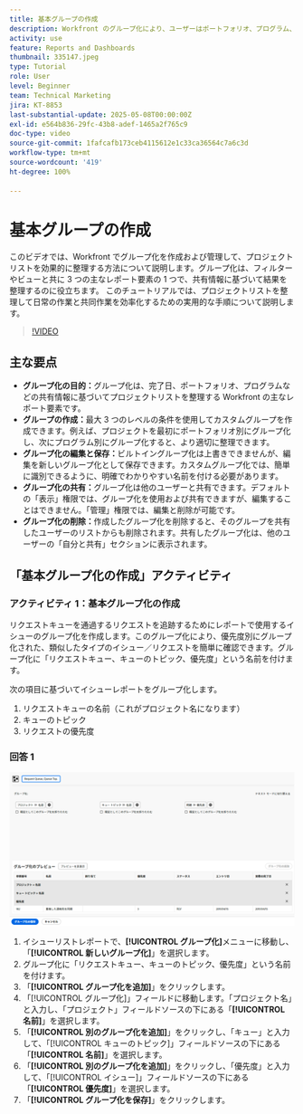 ```yaml
---
title: 基本グループの作成
description: Workfront のグループ化により、ユーザーはポートフォリオ、プログラム、完了日などの項目に基づいてリストを分類でき、効率的な共同作業のためのカスタマイズ可能な共有および管理オプションを使用してプロジェクトの整理が改善されます。
activity: use
feature: Reports and Dashboards
thumbnail: 335147.jpeg
type: Tutorial
role: User
level: Beginner
team: Technical Marketing
jira: KT-8853
last-substantial-update: 2025-05-08T00:00:00Z
exl-id: e564b836-29fc-43b8-adef-1465a2f765c9
doc-type: video
source-git-commit: 1fafcafb173ceb4115612e1c33ca36564c7a6c3d
workflow-type: tm+mt
source-wordcount: '419'
ht-degree: 100%

---
```


# 基本グループの作成

このビデオでは、Workfront でグループ化を作成および管理して、プロジェクトリストを効果的に整理する方法について説明します。グループ化は、フィルターやビューと共に 3 つの主なレポート要素の 1 つで、共有情報に基づいて結果を整理するのに役立ちます。
このチュートリアルでは、プロジェクトリストを整理して日常の作業と共同作業を効率化するための実用的な手順について説明します。

>[!VIDEO](https://video.tv.adobe.com/v/3449816/?quality=12&learn=on&captions=jpn)

## 主な要点

* **グループ化の目的：**&#x200B;グループ化は、完了日、ポートフォリオ、プログラムなどの共有情報に基づいてプロジェクトリストを整理する Workfront の主なレポート要素です。
* **グループの作成：**&#x200B;最大 3 つのレベルの条件を使用してカスタムグループを作成できます。例えば、プロジェクトを最初にポートフォリオ別にグループ化し、次にプログラム別にグループ化すると、より適切に整理できます。
* **グループ化の編集と保存：**&#x200B;ビルトイングループ化は上書きできませんが、編集を新しいグループ化として保存できます。カスタムグループ化では、簡単に識別できるように、明確でわかりやすい名前を付ける必要があります。
* **グループ化の共有：**&#x200B;グループ化は他のユーザーと共有できます。デフォルトの「表示」権限では、グループ化を使用および共有できますが、編集することはできません。「管理」権限では、編集と削除が可能です。
* **グループ化の削除：**&#x200B;作成したグループ化を削除すると、そのグループを共有したユーザーのリストからも削除されます。共有したグループ化は、他のユーザーの「自分と共有」セクションに表示されます。

## 「基本グループ化の作成」アクティビティ


### アクティビティ 1：基本グループ化の作成

リクエストキューを通過するリクエストを追跡するためにレポートで使用するイシューのグループ化を作成します。このグループ化により、優先度別にグループ化された、類似したタイプのイシュー／リクエストを簡単に確認できます。グループ化に「リクエストキュー、キューのトピック、優先度」という名前を付けます。

次の項目に基づいてイシューレポートをグループ化します。

1. リクエストキューの名前（これがプロジェクト名になります）
1. キューのトピック
1. リクエストの優先度

### 回答 1

![新しいグループ化を作成する画面の画像](assets/grouping-exercise.png)

1. イシューリストレポートで、**[!UICONTROL グループ化]**&#x200B;メニューに移動し、「**[!UICONTROL 新しいグループ化]**」を選択します。
1. グループ化に「リクエストキュー、キューのトピック、優先度」という名前を付けます。
1. 「**[!UICONTROL グループ化を追加]**」をクリックします。
1. 「[!UICONTROL グループ化]」フィールドに移動します。「プロジェクト名」と入力し、「プロジェクト」フィールドソースの下にある「**[!UICONTROL 名前]**」を選択します。
1. 「**[!UICONTROL 別のグループ化を追加]**」をクリックし、「キュー」と入力して、「[!UICONTROL キューのトピック]」フィールドソースの下にある「**[!UICONTROL 名前]**」を選択します。
1. 「**[!UICONTROL 別のグループ化を追加]**」をクリックし、「優先度」と入力して、「[!UICONTROL イシュー]」フィールドソースの下にある「**[!UICONTROL 優先度]**」を選択します。
1. 「**[!UICONTROL グループ化を保存]**」をクリックします。
